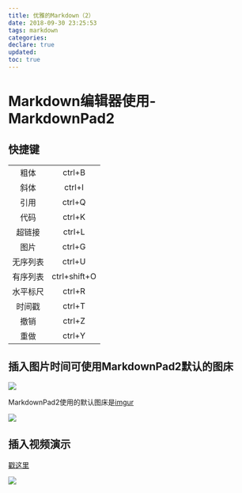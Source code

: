 ```yaml
---
title: 优雅的Markdown（2）
date: 2018-09-30 23:25:53
tags: markdown
categories:
declare: true
updated:
toc: true
---
```

# Markdown编辑器使用-MarkdownPad2

## 快捷键

|     |     |
|:---:|:---:|
|粗体|ctrl+B|
|斜体|ctrl+I|
|引用|ctrl+Q|
|代码|ctrl+K|
|超链接|ctrl+L|
|图片|ctrl+G|
|无序列表|ctrl+U|
|有序列表|ctrl+shift+O|
|水平标尺|ctrl+R|
|时间戳|ctrl+T|
|撤销|ctrl+Z|
|重做|ctrl+Y|
<!-- more -->
## 插入图片时间可使用MarkdownPad2默认的图床

![](http://pflr7ix8q.bkt.clouddn.com/qIWhafe.gif)

MarkdownPad2使用的默认图床是[imgur](https://imgur.com/)

![](http://pflr7ix8q.bkt.clouddn.com/tSexzok.gif)

## 插入视频演示

[戳这里](https://imgur.com/Uuabq5B)

![](http://pflr7ix8q.bkt.clouddn.com/wocao.gif)


 